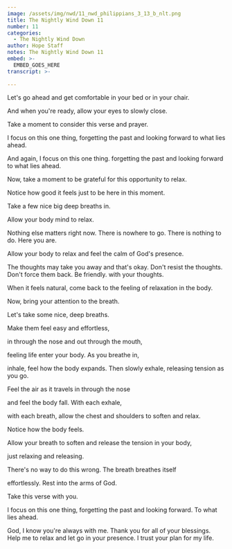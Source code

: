 ```yaml
---
image: /assets/img/nwd/11_nwd_philippians_3_13_b_nlt.png
title: The Nightly Wind Down 11
number: 11
categories:
  - The Nightly Wind Down
author: Hope Staff
notes: The Nightly Wind Down 11
embed: >-
  EMBED_GOES_HERE
transcript: >-
  
---
```

Let's go ahead and get comfortable in your bed or in your chair.

And when you're ready, allow your eyes to slowly close.

Take a moment to consider this verse and prayer.

I focus on this one thing, forgetting the past and looking forward to what lies ahead.

And again, I focus on this one thing. forgetting the past and looking forward to what lies ahead.

Now, take a moment to be grateful for this opportunity to relax.

Notice how good it feels just to be here in this moment.

Take a few nice big deep breaths in.

Allow your body mind to relax.

Nothing else matters right now. There is nowhere to go. There is nothing to do. Here you are.

Allow your body to relax and feel the calm of God's presence.

The thoughts may take you away and that's okay. Don't resist the thoughts. Don't force them back. Be friendly. with your thoughts.

When it feels natural, come back to the feeling of relaxation in the body.

Now, bring your attention to the breath.

Let's take some nice, deep breaths.

Make them feel easy and effortless,

in through the nose and out through the mouth,

feeling life enter your body. As you breathe in,

inhale, feel how the body expands. Then slowly exhale, releasing tension as you go.

Feel the air as it travels in through the nose

and feel the body fall. With each exhale,

with each breath, allow the chest and shoulders to soften and relax.

Notice how the body feels.

Allow your breath to soften and release the tension in your body,

just relaxing and releasing.

There's no way to do this wrong. The breath breathes itself

effortlessly. Rest into the arms of God.

Take this verse with you.

I focus on this one thing, forgetting the past and looking forward. To what lies ahead.

God, I know you're always with me. Thank you for all of your blessings. Help me to relax and let go in your presence. I trust your plan for my life.

